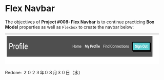 # Flex Navbar

The objectives of **Project #008: Flex Navbar** is to continue practicing **Box Model** properties as well as `Flexbox` to create the navbar below:

<div>
<img src="img/flex-navbar.png" height="100px">
</div>

Redone: ２０２３年０８月３０日（水）